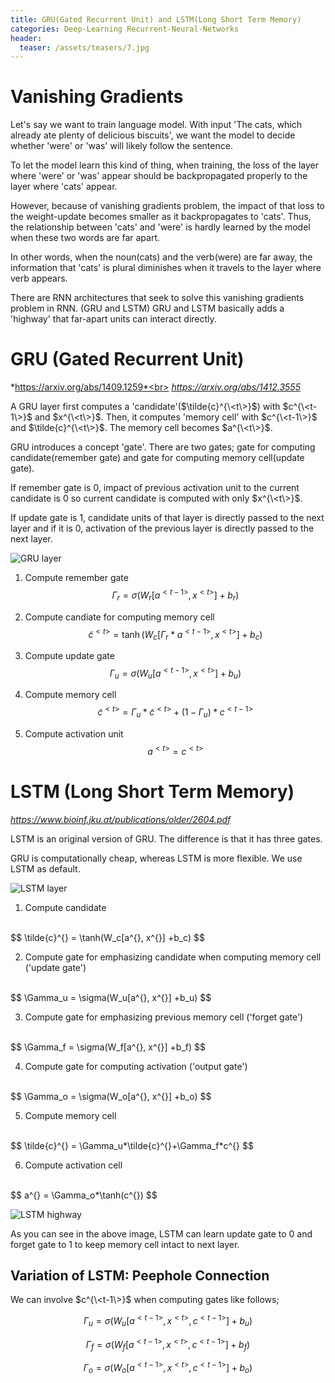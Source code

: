 ```yaml
---
title: GRU(Gated Recurrent Unit) and LSTM(Long Short Term Memory)
categories: Deep-Learning Recurrent-Neural-Networks
header:
  teaser: /assets/teasers/7.jpg
---
```


# Vanishing Gradients

Let's say we want to train language model. With input 'The cats, which already ate plenty of delicious biscuits', we want the model to decide whether 'were' or 'was' will likely follow the sentence.

To let the model learn this kind of thing, when training, the loss of the layer where 'were' or 'was' appear should be backpropagated properly to the layer where 'cats' appear.

However, because of vanishing gradients problem, the impact of that loss to the weight-update becomes smaller as it backpropagates to 'cats'. Thus, the relationship between 'cats' and 'were' is hardly learned by the model when these two words are far apart.

In other words, when the noun(cats) and the verb(were) are far away, the information that 'cats' is plural diminishes when it travels to the layer where verb appears.

There are RNN architectures that seek to solve this vanishing gradients problem in RNN. (GRU and LSTM) GRU and LSTM basically adds a 'highway' that far-apart units can interact directly.

# GRU (Gated Recurrent Unit)

*https://arxiv.org/abs/1409.1259*<br>
*https://arxiv.org/abs/1412.3555*

A GRU layer first computes a 'candidate'($\tilde{c}^{\<t\>}$) with $c^{\<t-1\>}$ and $x^{\<t\>}$. Then, it computes 'memory cell' with $c^{\<t-1\>}$ and $\tilde{c}^{\<t\>}$. The memory cell becomes $a^{\<t\>}$.

GRU introduces a concept 'gate'. There are two gates; gate for computing candidate(remember gate) and gate for computing memory cell(update gate).

If remember gate is 0, impact of previous activation unit to the current candidate is 0 so current candidate is computed with only $x^{\<t\>}$.

If update gate is 1, candidate units of that layer is directly passed to the next layer and if it is 0, activation of the previous layer is directly passed to the next layer.

![GRU layer](https://lh3.googleusercontent.com/pidfKwuedwctpAhSG8qG_BCiQNdub5Y9Pp0gFluQI24l0ZRTjWbvwIF1RrrnVI364beAZ9zdXGWIFl_k1n-_8cGu4c1HCqDUvGQZtsTjB5rFK71ge-3vDf-1dKm27Zl_NVRlXf5PMw=w2400)

1. Compute remember gate<br>
$$
\Gamma_r = \sigma(W_r[a^{<t-1>}, x^{<t>}] + b_r)
$$

2. Compute candiate for computing memory cell <br>
$$
\tilde{c}^{<t>} = \tanh(W_c[\Gamma_r*a^{<t-1>}, x^{<t>}] + b_c)
$$

3. Compute update gate <br>
$$
\Gamma_u = \sigma(W_u[a^{<t-1>}, x^{<t>}] + b_u)
$$

4. Compute memory cell <br>
$$
\tilde{c}^{<t>} = \Gamma_u*\tilde{c}^{<t>}+(1-\Gamma_u)*c^{<t-1>}
$$

5. Compute activation unit <br>
$$
a^{<t>} = c^{<t>}
$$

# LSTM (Long Short Term Memory)

*https://www.bioinf.jku.at/publications/older/2604.pdf*

LSTM is an original version of GRU. The difference is that it has three gates.

GRU is computationally cheap, whereas LSTM is more flexible. We use LSTM as default.

![LSTM layer](https://lh3.googleusercontent.com/l-tkB32DAN28L48I23nEggpbYe8mJcL7ZGJHQ0MpJ6r4XxzFvDkRegQSiTghRtJ1El61zPaLnKzCxLAxUF3vtHcKl8oYu7dXNZ0cN7hENQtNnQW6sSvQqXCtMDWTIlXflws0IThM_A=w2400)

1. Compute candidate
<br>
$$
\tilde{c}^{<t>} = \tanh(W_c[a^{<t-1>}, x^{<t>}] +b_c)
$$

2. Compute gate for emphasizing candidate when computing memory cell ('update gate')
<br>
$$
\Gamma_u = \sigma(W_u[a^{<t-1>}, x^{<t>}] +b_u)
$$

3. Compute gate for emphasizing previous memory cell ('forget gate')
<br>
$$
\Gamma_f = \sigma(W_f[a^{<t-1>}, x^{<t>}] +b_f)
$$

4. Compute gate for computing activation ('output gate')
<br>
$$
\Gamma_o = \sigma(W_o[a^{<t-1>}, x^{<t>}] +b_o)
$$

5. Compute memory cell
<br>
$$
\tilde{c}^{<t>} = \Gamma_u*\tilde{c}^{<t>}+\Gamma_f*c^{<t-1>}
$$

6. Compute activation cell
<br>
$$
a^{<t>} = \Gamma_o*\tanh(c^{<t>})
$$

![LSTM highway](https://lh3.googleusercontent.com/QuEdj9JYcy7xtbwnPjTfA953fVYB0caWw1nmj65o4gbOiaeRGadi4aRA1Je2HFF5YdpeTLN3p8O5ksEpq23hKV3Go--dAF4HbW9-7LJBCE-KlrFLbj2geugXUXsFm8kJV4Rrthl_Tg=w2400)

As you can see in the above image, LSTM can learn update gate to 0 and forget gate to 1 to keep memory cell intact to next layer.

## Variation of LSTM: Peephole Connection

We can involve $c^{\<t-1\>}$ when computing gates like follows;

$$
\Gamma_u = \sigma(W_u[a^{<t-1>}, x^{<t>}, c^{<t-1>}] +b_u)
$$

$$
\Gamma_f = \sigma(W_f[a^{<t-1>}, x^{<t>}, c^{<t-1>}] +b_f)
$$

$$
\Gamma_o = \sigma(W_o[a^{<t-1>}, x^{<t>}, c^{<t-1>}] +b_o)
$$
